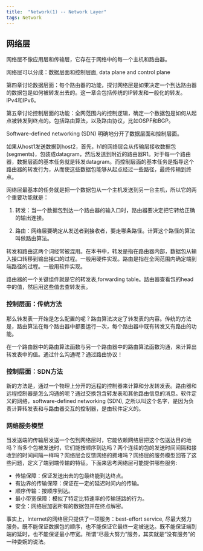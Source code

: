 ```yaml
---
title:  "Network(1) -- Network Layer"
tags: Network
---
```


## 网络层

网络层不像应用层和传输层，它存在于网络中的每一个主机和路由器。

网络层可以分成：数据层面和控制层面, data plane and control plane

第四章讨论数据层面：每个路由器的功能，探讨网络层是如果决定一个到达路由器的数据包是如何被转发出去的。这一章会包括传统的IP转发和一般化的转发。IPv4和IPv6。

第五章讨论控制层面的功能：全网范围内的控制逻辑，确定一个数据包是如何从起点被转发到终点的。包括路由算法，以及路由协议，比如OSPF和BGP。

Software-defined networking (SDN) 明确地分开了数据层面和控制层面。

如果从host1发送数据到host2，首先，h1的网络层会从传输层接收数据包(segments)，包装成datagram，然后发送到附近的路由器R1。对于每一个路由器，数据层面的基本任务就是转发datagram。而控制层面的基本任务是指导这个路由器的转发行为，从而使这些数据包能够从起点经过一些路径，最终传输到终点。

网络层最基本的任务就是把一个数据包从一个主机发送到另一台主机，所以它的两个重要功能就是：

1. 转发：当一个数据包到达一个路由器的输入口时，路由器要决定把它转给正确的输出连接。

2. 路由：网络层要确定从发送者到接收者，要走哪条路径。计算这个路径的算法叫做路由算法。

转发和路由这两个词经常被混用。在本书中，转发是指在路由器内部，数据包从输入接口转移到输出接口的过程。一般用硬件实现。路由是指在全网范围内确定端到端路径的过程。一般用软件实现。

路由器的一个关键组件就是它的转发表,forwarding table。路由器查看包的head中的值，然后用这些值去查转发表。

### 控制层面：传统方法

那么转发表一开始是怎么配置的呢？路由算法决定了转发表的内容。传统的方法是，路由算法在每个路由器中都要运行一次，每个路由器中既有转发又有路由的功能。

在一个路由器中的路由算法函数与另一个路由器中的路由算法函数沟通，来计算出转发表中的值。通过什么沟通呢？通过路由协议！

### 控制层面：SDN方法

新的方法是，通过一个物理上分开的远程的控制器来计算和分发转发表。路由器和远程控制器是怎么沟通的呢？通过交换包含转发表和其他路由信息的消息。软件定义的网络，software-defined networking (SDN), 之所以叫这个名字，是因为负责计算转发表和与路由器交互的控制器，是由软件定义的。

### 网络服务模型

当发送端的传输层发送一个包到网络层时，它能依赖网络层把这个包送达目的地吗？当多个包被发送时，它们能按顺序到达吗？两个连续的包的发送时间间隔和接收到的时间间隔一样吗？网络层会反馈网络的拥堵吗？网络层的服务模型回答了这些问题，定义了端到端传输的特征。下面来思考网络层可能提供哪些服务:

* 传输保障：保证发送出去的包最终能到达终点。
* 有边界的传输保障：保证在一定的延迟时间内的传输。
* 顺序传输：按顺序到达。
* 最小带宽保障：模拟了特定比特速率的传输链路的行为。
* 安全：网络层加密所有的数据包并在终点解密。

事实上，Internet的网络层只提供了一项服务：best-effort service, 尽最大努力服务。既不能保证数据包的顺序，也不能保证它最终一定被送达。既不能保证端到端的延时，也不能保证最小带宽。所谓“尽最大努力”服务，其实就是“没有服务”的一种委婉的说法。



